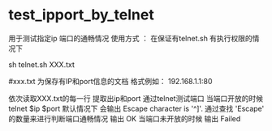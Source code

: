 # test_ipport_by_telnet
用于测试指定ip 端口的通畅情况
使用方式 ：
在保证有telnet.sh 有执行权限的情况下 

sh telnet.sh XXX.txt

#xxx.txt 为保存有IP和port信息的文档
格式例如：
192.168.1.1:80

依次读取XXX.txt的每一行
提取出ip和port 
通过telnet测试端口
当端口开放的时候 telnet $ip $port 默认情况下 
  会输出 Escape character is '^]'.
  通过查找 'Escape' 的数量来进行判断端口通畅情况
  输出  OK
当端口未开放的时候
  输出  Failed
